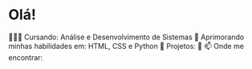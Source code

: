 <h1>Olá!</h1>

👩🏻‍💻 Cursando: Análise e Desenvolvimento de Sistemas
🌱 Aprimorando minhas habilidades em: HTML, CSS e Python
📖 Projetos: <link> 
💬 
📫 Onde me encontrar: 
